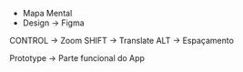 - Mapa Mental
- Design -> Figma

CONTROL -> Zoom
SHIFT -> Translate
ALT -> Espaçamento

Prototype -> Parte funcional do App